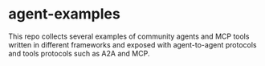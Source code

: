 # agent-examples

This repo collects several examples of community agents and MCP tools written in different
frameworks and exposed with agent-to-agent protocols and tools protocols such as A2A and MCP. 